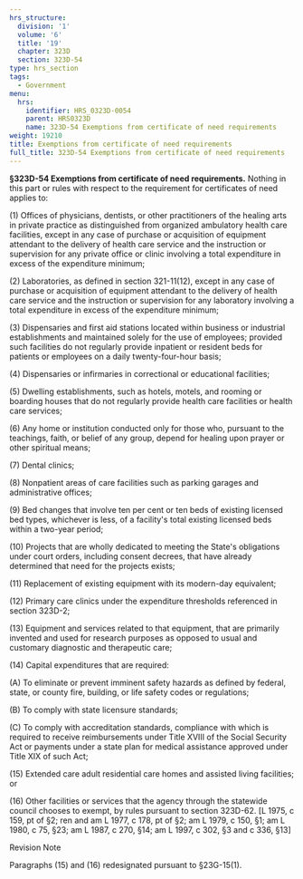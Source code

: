 ```yaml
---
hrs_structure:
  division: '1'
  volume: '6'
  title: '19'
  chapter: 323D
  section: 323D-54
type: hrs_section
tags:
  - Government
menu:
  hrs:
    identifier: HRS_0323D-0054
    parent: HRS0323D
    name: 323D-54 Exemptions from certificate of need requirements
weight: 19210
title: Exemptions from certificate of need requirements
full_title: 323D-54 Exemptions from certificate of need requirements
---
```

**§323D-54 Exemptions from certificate of need requirements.** Nothing in this part or rules with respect to the requirement for certificates of need applies to:

(1) Offices of physicians, dentists, or other practitioners of the healing arts in private practice as distinguished from organized ambulatory health care facilities, except in any case of purchase or acquisition of equipment attendant to the delivery of health care service and the instruction or supervision for any private office or clinic involving a total expenditure in excess of the expenditure minimum;

(2) Laboratories, as defined in section 321-11(12), except in any case of purchase or acquisition of equipment attendant to the delivery of health care service and the instruction or supervision for any laboratory involving a total expenditure in excess of the expenditure minimum;

(3) Dispensaries and first aid stations located within business or industrial establishments and maintained solely for the use of employees; provided such facilities do not regularly provide inpatient or resident beds for patients or employees on a daily twenty-four-hour basis;

(4) Dispensaries or infirmaries in correctional or educational facilities;

(5) Dwelling establishments, such as hotels, motels, and rooming or boarding houses that do not regularly provide health care facilities or health care services;

(6) Any home or institution conducted only for those who, pursuant to the teachings, faith, or belief of any group, depend for healing upon prayer or other spiritual means;

(7) Dental clinics;

(8) Nonpatient areas of care facilities such as parking garages and administrative offices;

(9) Bed changes that involve ten per cent or ten beds of existing licensed bed types, whichever is less, of a facility's total existing licensed beds within a two-year period;

(10) Projects that are wholly dedicated to meeting the State's obligations under court orders, including consent decrees, that have already determined that need for the projects exists;

(11) Replacement of existing equipment with its modern-day equivalent;

(12) Primary care clinics under the expenditure thresholds referenced in section 323D-2;

(13) Equipment and services related to that equipment, that are primarily invented and used for research purposes as opposed to usual and customary diagnostic and therapeutic care;

(14) Capital expenditures that are required:

(A) To eliminate or prevent imminent safety hazards as defined by federal, state, or county fire, building, or life safety codes or regulations;

(B) To comply with state licensure standards;

(C) To comply with accreditation standards, compliance with which is required to receive reimbursements under Title XVIII of the Social Security Act or payments under a state plan for medical assistance approved under Title XIX of such Act;

(15) Extended care adult residential care homes and assisted living facilities; or

(16) Other facilities or services that the agency through the statewide council chooses to exempt, by rules pursuant to section 323D-62\. [L 1975, c 159, pt of §2; ren and am L 1977, c 178, pt of §2; am L 1979, c 150, §1; am L 1980, c 75, §23; am L 1987, c 270, §14; am L 1997, c 302, §3 and c 336, §13]

Revision Note

Paragraphs (15) and (16) redesignated pursuant to §23G-15(1).